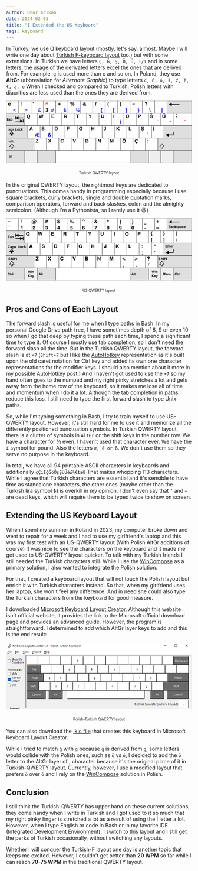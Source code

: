 ```yaml
---
author: Onur Arıkan
date: 2024-02-03
title: "I Extended the US Keyboard"
tags: keyboard
---
```


In Turkey, we use Q keyboard layout (mostly, let's say, almost. Maybe I will write one day about [Turkish F-keyboard layout](https://en.wikibooks.org/wiki/Turkish/Computing_in_Turkish) too.) but with some extensions. In Turkish we have letters `Ç, Ğ, Ş, Ö, Ü, İ/ı` and in some letters, the usage of the derivated letters excel the ones that are derived from. For example, ç is used more than c and so on. In Poland, they use **AltGr** (abbreviation for *Alternate Graphic*) to type letters `ć, ń, ó, ś, ź, ż, ł, ą, ę` When I checked and compared to Turkish, Polish letters with diacritics are less used than the ones they are derived from.

![](/assets/img/kbd_turkish_qwerty.png) 
<div align="center"><sup><sub>Turkish QWERTY layout</sub></sup></div>


In the original QWERTY layout, the rightmost keys are dedicated to punctuations. This comes handy in programming especially because I use square brackets, curly brackets, single and double quotation marks, comparison operators, forward and back slashes, colon and the almighty semicolon. (Although I'm a Pythonista, so I rarely use it 😃)

![](/assets/img/kbd_qwerty.png) 
<div align="center"><sup><sub>US QWERTY layout</sub></sup></div>
  

Pros and Cons of Each Layout
--

The forward slash is useful for me when I type paths in Bash. In my personal Google Drive path tree, I have sometimes depth of 8, 9 or even 10 so when I go that deep by typing these path each time, I spend a significant time to type it. Of course I mostly use tab completion, so I don't need the forward slash all the time. But in the Turkish QWERTY layout, the forward slash is at `+7` (`Shift+7` but I like the [AutoHotkey](https://www.autohotkey.com/docs/v2/Hotkeys.htm#Symbols) representation as it's built upon the old caret notation for Ctrl key and added its own one character representations for the modifier keys. I should also mention about it more in my possible AutoHotkey post.) And I haven't got used to use the `+7` so my hand often goes to the numpad and my right pinky stretches a lot and gets away from the home row of the keyboard, so it makes me lose all of time and momentum when I do it a lot. Although the tab completion in paths reduce this loss, I still need to type the first forward slash to type Unix paths.

So, while I'm typing something in Bash, I try to train myself to use US-QWERTY layout. However, it's still hard for me to use it and memorize all the differently positioned punctuation symbols. In Turkish QWERTY layout, there is a clutter of symbols in `AltGr` or the shift keys in the number row. We have a character for ½ even. I haven't used that character ever. We have the `£` symbol for pound. Also the letters `æ, é or ß`. We don't use them so they serve no purpose in the keyboard.

In total, we have all 94 printable ASCII characters in keyboards and additionally `çÇıİğĞöÖşŞüÜé£½€₺æß` That makes whopping 113 characters. While I agree that Turkish characters are essential and it's sensible to have time as standalone characters, the other ones (maybe other than the Turkish lira symbol ₺) is overkill in my opinion. I don't even say that `^` and `~` are dead keys, which will require them to be typed twice to show on screen.

Extending the US Keyboard Layout
--

When I spent my summer in Poland in 2023, my computer broke down and went to repair for a week and I had to use my girlfriend's laptop and this was my first test with an US-QWERTY layout (With Polish AltGr additions of course) It was nice to see the characters on the keyboard and it made me get used to US-QWERTY layout quicker. To talk with my Turkish friends I still needed the Turkish characters still. While I use the [WinCompose](https://github.com/samhocevar/wincompose) as a primary solution, I also wanted to integrate the Polish solution.

For that, I created a keyboard layout that will not touch the Polish layout but enrich it with Turkish characters instead. So that, when my girlfriend uses her laptop, she won't feel any difference. And in need she could also type the Turkish characters from the keyboard for good measure.

I downloaded [Microsoft Keyboard Layout Creator](https://msklc-guide.github.io/). Although this website isn't official website, it provides the link to the Microsoft official download page and provides an advanced guide. However, the program is straightforward. I determined to add which AltGr layer keys to add and this is the end result:

![](/assets/img/kbd_polish_turkish.png)
<div align="center"><sup><sub>Polish-Turkish QWERTY layout</sub></sup></div>  


You can also download the [.klc file](/assets/us-pl-tr.klc) that creates this keyboard in Microsoft Keyboard Layout Creator.

While I tried to match `ğ` with `g` because `ğ` is derived from `g`, some letters would collide with the Polish ones, such as `ö` vs `ó`, I decided to add the `ö` letter to the AltGr layer of , character because it's the original place of it in Turkish-QWERTY layout. Currently, however, I use a modified layout that prefers `ö` over `ó` and I rely on the [WinCompose](https://github.com/samhocevar/wincompose) solution in Polish.

Conclusion
---

I still think the Turkish-QWERTY has upper hand on these current solutions, they come handy when I write in Turkish and I got used to it so much that my right pinky finger is stretched a lot as a result of using the İ letter a lot. However, when I type English or code in Bash or in my favorite IDE (Integrated Development Environment), I switch to this layout and I still get the perks of Turkish occasionally, without switching any layouts.

Whether I will conquer the Turkish-F layout one day is another topic that keeps me excited. However, I couldn't get better than **20 WPM** so far while I can reach **70-75 WPM** in the traditional QWERTY layout.
